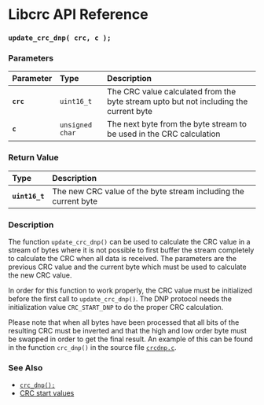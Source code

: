 # Libcrc API Reference

### `update_crc_dnp( crc, c );`

### Parameters

| Parameter | Type | Description |
| :--- | :--- | :--- |
|**`crc`**|`uint16_t`|The CRC value calculated from the byte stream upto but not including the current byte|
|**`c`**|`unsigned char`|The next byte from the byte stream to be used in the CRC calculation|

### Return Value

| Type | Description |
| :--- | :--- |
|**`uint16_t`**|The new CRC value of the byte stream including the current byte|

### Description

The function `update_crc_dnp()` can be used to calculate the CRC value in a stream of bytes where
it is not possible to first buffer the stream completely to calculate the CRC when all data
is received. The parameters are the previous CRC value and the current byte which must be used
to calculate the new CRC value.

In order for this function to work properly, the CRC value must be initialized before the first
call to `update_crc_dnp()`. The DNP protocol needs the initialization value `CRC_START_DNP`
to do the proper CRC calculation.

Please note that when all bytes have been processed that all bits of the resulting CRC must
be inverted and that the high and low order byte must be swapped in order to get the final
result. An example of this can be found in the function `crc_dnp()` in the
source file [`crcdnp.c`](../src/crcdnp.c).

### See Also

* [`crc_dnp();`](crc_dnp.md)
* [CRC start values](CRC_START.md)
